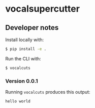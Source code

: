 # vocalsupercutter


## Developer notes

Install locally with:

```sh
$ pip install -e .
```

Run the CLI with:

```sh
$ vocalcuts
```

### Version 0.0.1

Running `vocalcuts` produces this output:

```
hello world
```

